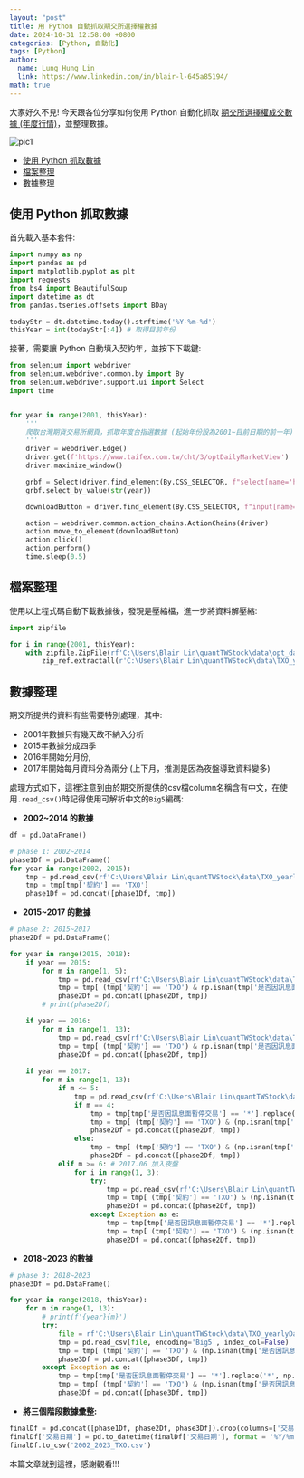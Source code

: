 ```yaml
---
layout: "post"
title: 用 Python 自動抓取期交所選擇權數據
date: 2024-10-31 12:58:00 +0800
categories: [Python, 自動化]
tags: [Python]
author:
  name: Lung Hung Lin
  link: https://www.linkedin.com/in/blair-l-645a85194/ 
math: true
---
```

大家好久不見! 今天跟各位分享如何使用 Python 自動化抓取 [期交所選擇權成交數據 (年度行情)](https://www.taifex.com.tw/cht/3/optDailyMarketView)，並整理數據。

![pic1](https://lh3.googleusercontent.com/pw/AP1GczMahrhJr_Afjdr6gcba5IGGUaW-V3A08H11x6na7hQL7_9xuwN7vB20vwM5xfj8AR63X4jQepP4qKIg32Y0eAqJgfJd_xUcT3xnIM-ylwWrmvZwsKjXVIYuBV_yixPNDkhkeS3uKlJ7_8GHJoBWSwB0=w1676-h840-s-no-gm?authuser=1)


- [使用 Python 抓取數據](#使用-python-抓取數據)
- [檔案整理](#檔案整理)
- [數據整理](#數據整理)

  

## 使用 Python 抓取數據
首先載入基本套件:   
```python
import numpy as np
import pandas as pd
import matplotlib.pyplot as plt
import requests
from bs4 import BeautifulSoup
import datetime as dt
from pandas.tseries.offsets import BDay

todayStr = dt.datetime.today().strftime('%Y-%m-%d')
thisYear = int(todayStr[:4]) # 取得目前年份
```

接著，需要讓 Python 自動填入契約年，並按下下載鍵:
```python
from selenium import webdriver
from selenium.webdriver.common.by import By
from selenium.webdriver.support.ui import Select
import time


for year in range(2001, thisYear):
    '''
    爬取台灣期貨交易所網頁，抓取年度台指選數據 (起始年份設為2001~目前日期的前一年)
    '''
    driver = webdriver.Edge()
    driver.get(f'https://www.taifex.com.tw/cht/3/optDailyMarketView')
    driver.maximize_window()

    grbf = Select(driver.find_element(By.CSS_SELECTOR, f"select[name='his_year")) # 找尋輸入年度行情的按鈕
    grbf.select_by_value(str(year))

    downloadButton = driver.find_element(By.CSS_SELECTOR, f"input[name='button9") # 下載鍵

    action = webdriver.common.action_chains.ActionChains(driver)
    action.move_to_element(downloadButton)
    action.click()
    action.perform()
    time.sleep(0.5)
```

## 檔案整理
使用以上程式碼自動下載數據後，發現是壓縮檔，進一步將資料解壓縮:
```python
import zipfile

for i in range(2001, thisYear):
    with zipfile.ZipFile(rf'C:\Users\Blair Lin\quantTWStock\data\opt_data\{i}_opt.zip', 'r') as zip_ref:
        zip_ref.extractall(r'C:\Users\Blair Lin\quantTWStock\data\TXO_yearlyData')
```

## 數據整理
期交所提供的資料有些需要特別處理，其中: 
- 2001年數據只有幾天故不納入分析
- 2015年數據分成四季
- 2016年開始分月份, 
- 2017年開始每月資料分為兩分 (上下月，推測是因為夜盤導致資料變多)

處理方式如下，這裡注意到由於期交所提供的csv檔column名稱含有中文，在使用```.read_csv()```時記得使用可解析中文的```Big5```編碼:

- **2002~2014 的數據**
```python
df = pd.DataFrame()

# phase 1: 2002~2014
phase1Df = pd.DataFrame()
for year in range(2002, 2015):
    tmp = pd.read_csv(rf'C:\Users\Blair Lin\quantTWStock\data\TXO_yearlyData\{year}_opt.csv', encoding='Big5')
    tmp = tmp[tmp['契約'] == 'TXO']
    phase1Df = pd.concat([phase1Df, tmp])

```

- **2015~2017 的數據**
```python
# phase 2: 2015~2017
phase2Df = pd.DataFrame()

for year in range(2015, 2018):
    if year == 2015:
        for m in range(1, 5):
            tmp = pd.read_csv(rf'C:\Users\Blair Lin\quantTWStock\data\TXO_yearlyData\{year}_{m}_opt.csv', encoding='Big5')
            tmp = tmp[ (tmp['契約'] == 'TXO') & np.isnan(tmp['是否因訊息面暫停交易']) == True].drop(columns=['是否因訊息面暫停交易'])
            phase2Df = pd.concat([phase2Df, tmp])
        # print(phase2Df)

    if year == 2016:
        for m in range(1, 13):
            tmp = pd.read_csv(rf'C:\Users\Blair Lin\quantTWStock\data\TXO_yearlyData\{year}_opt_{m}.csv', encoding='Big5')
            tmp = tmp[ (tmp['契約'] == 'TXO') & np.isnan(tmp['是否因訊息面暫停交易']) == True].drop(columns=['是否因訊息面暫停交易'])
            phase2Df = pd.concat([phase2Df, tmp])
    
    if year == 2017:
        for m in range(1, 13):
            if m <= 5:
                tmp = pd.read_csv(rf'C:\Users\Blair Lin\quantTWStock\data\TXO_yearlyData\{year}_opt_{m}.csv', encoding='Big5')
                if m == 4:
                    tmp = tmp[tmp['是否因訊息面暫停交易'] == '*'].replace('*', np.nan)
                    tmp = tmp[ (tmp['契約'] == 'TXO') & (np.isnan(tmp['是否因訊息面暫停交易']) == True)].drop(columns=['是否因訊息面暫停交易'])
                    phase2Df = pd.concat([phase2Df, tmp])
                else:
                    tmp = tmp[ (tmp['契約'] == 'TXO') & (np.isnan(tmp['是否因訊息面暫停交易']) == True)].drop(columns=['是否因訊息面暫停交易'])
                    phase2Df = pd.concat([phase2Df, tmp])
            elif m >= 6: # 2017.06 加入夜盤
                for i in range(1, 3):
                    try:
                        tmp = pd.read_csv(rf'C:\Users\Blair Lin\quantTWStock\data\TXO_yearlyData\{year}_opt_{m}_{i}.csv', encoding='Big5')
                        tmp = tmp[ (tmp['契約'] == 'TXO') & (np.isnan(tmp['是否因訊息面暫停交易']) == True) & (tmp['交易時段'] == '一般')].drop(columns=['是否因訊息面暫停交易', '交易時段'])
                        phase2Df = pd.concat([phase2Df, tmp])
                    except Exception as e:
                        tmp = tmp[tmp['是否因訊息面暫停交易'] == '*'].replace('*', np.nan)
                        tmp = tmp[ (tmp['契約'] == 'TXO') & (np.isnan(tmp['是否因訊息面暫停交易']) == True) & (tmp['交易時段'] == '一般')].drop(columns=['是否因訊息面暫停交易', '交易時段'])
                        phase2Df = pd.concat([phase2Df, tmp])

```

- **2018~2023 的數據**
```python
# phase 3: 2018~2023
phase3Df = pd.DataFrame()

for year in range(2018, thisYear):
    for m in range(1, 13):
        # print(f'{year}{m}')
        try:
            file = rf'C:\Users\Blair Lin\quantTWStock\data\TXO_yearlyData\{year}_opt_0{m}.csv' if m <= 9 else rf'C:\Users\Blair Lin\quantTWStock\data\TXO_yearlyData\{year}_opt_{m}.csv'
            tmp = pd.read_csv(file, encoding='Big5', index_col=False)
            tmp = tmp[ (tmp['契約'] == 'TXO') & (np.isnan(tmp['是否因訊息面暫停交易']) == True) & (tmp['交易時段'] == '一般')].drop(columns=['是否因訊息面暫停交易', '交易時段'])
            phase3Df = pd.concat([phase3Df, tmp])
        except Exception as e:
            tmp = tmp[tmp['是否因訊息面暫停交易'] == '*'].replace('*', np.nan)
            tmp = tmp[ (tmp['契約'] == 'TXO') & (np.isnan(tmp['是否因訊息面暫停交易']) == True) & (tmp['交易時段'] == '一般')].drop(columns=['是否因訊息面暫停交易', '交易時段'])
            phase3Df = pd.concat([phase3Df, tmp])

```

- **將三個階段數據彙整:**
```python
finalDf = pd.concat([phase1Df, phase2Df, phase3Df]).drop(columns=['交易時段', '漲跌價', '漲跌%'])
finalDf['交易日期'] = pd.to_datetime(finalDf['交易日期'], format = '%Y/%m/%d')
finalDf.to_csv('2002_2023_TXO.csv')
```

本篇文章就到這裡，感謝觀看!!!